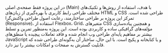  در این پروژه فقط صفحه‌ی اصلی (Main) با هدف، استفاده از روش‌ها و تکنیک‌های مختلف طراحی رابط کاربری با بهره‌گیری از زبان‌های HTML و CSS طراحی شده است.
 تمرکز این پروژه بر طراحی ساختارمند، رعایت اصول طراحی واکنش‌گرا (Responsive)، استفاده از Flexbox، Grid، متغیرهای CSS و همچنین پیاده‌سازی مؤلفه‌های گرافیکی ساده و کاربردی بوده است. 
این پروژه به‌منظور تمرین و تسلط بیشتر بر مفاهیم پایه‌ای طراحی وب انجام شده و فاقد تعاملات پیچیده یا منطق‌های JavaScript و یا کتابخانه و پکیج است. با این حال، ساختار آن به‌گونه‌ای طراحی شده که قابلیت گسترش به صفحات و امکانات بیشتر را نیز دارد.
